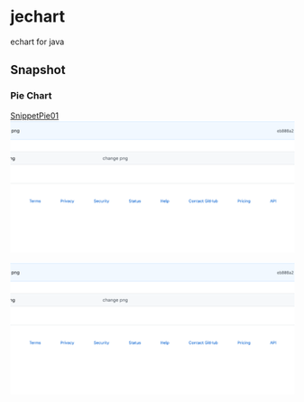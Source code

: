 # jechart
echart for java

## Snapshot
### Pie Chart
[SnippetPie01](src/main/java/org/dusg/jechart/snapshot/SnippetPie01.java)
![jj](img/SnippetPie01.png)
<div>
    <img src="img/SnippetPie01.png">
</div>
